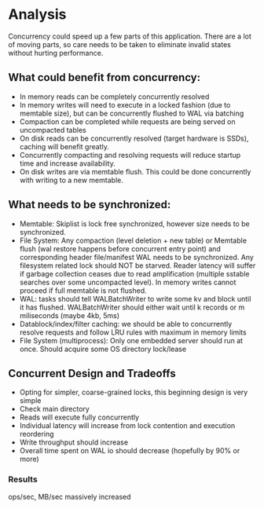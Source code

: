 # Analysis

Concurrency could speed up a few parts of this application. There are a lot of moving parts, so care needs to be taken to eliminate invalid states without hurting performance.

## What could benefit from concurrency:

- In memory reads can be completely concurrently resolved
- In memory writes will need to execute in a locked fashion (due to memtable size), but can be concurrently flushed to WAL via batching
- Compaction can be completed while requests are being served on uncompacted tables
- On disk reads can be concurrently resolved (target hardware is SSDs), caching will benefit greatly. 
- Concurrently compacting and resolving requests will reduce startup time and increase availability.
- On disk writes are via memtable flush. This could be done concurrently with writing to a new memtable.

## What needs to be synchronized:

- Memtable: Skiplist is lock free synchronized, however size needs to be synchronized.
- File System: Any compaction (level deletion + new table) or Memtable flush (wal restore happens before concurrent entry point) and corresponding header file/manifest WAL needs to be synchronized. Any filesystem related lock should NOT be starved. Reader latency will suffer if garbage collection ceases due to read amplification (multiple sstable searches over some uncompacted level). In memory writes cannot proceed if full memtable is not flushed.
- WAL: tasks should tell WALBatchWriter to write some kv and block until it has flushed. WALBatchWriter should either wait until k records or m miliseconds (maybe 4kb, 5ms)
- Datablock/index/filter caching: we should be able to concurrently resolve requests and follow LRU rules with maximum in memory limits
- File System (multiprocess): Only one embedded server should run at once. Should acquire some OS directory lock/lease

## Concurrent Design and Tradeoffs
- Opting for simpler, coarse-grained locks, this beginning design is very simple
- Check main directory
- Reads will execute fully concurrently
- Individual latency will increase from lock contention and execution reordering
- Write throughput should increase
- Overall time spent on WAL io should decrease (hopefully by 90% or more)

### Results

ops/sec, MB/sec massively increased